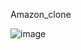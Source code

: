 Amazon_clone

![image](https://github.com/user-attachments/assets/1d11850c-bd80-4191-a1c4-a0dc38f05577)


